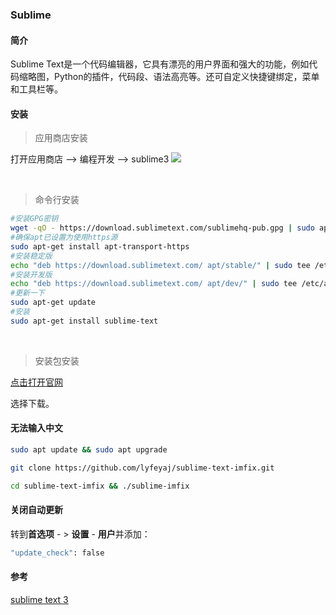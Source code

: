 ### Sublime
#### 简介
Sublime Text是一个代码编辑器，它具有漂亮的用户界面和强大的功能，例如代码缩略图，Python的插件，代码段、语法高亮等。还可自定义快捷键绑定，菜单和工具栏等。

#### 安装
> 应用商店安装


打开应用商店 --> 编程开发 --> sublime3
![](https://cdn.jsdelivr.net/gh/dingeral/CDN/sublime3.png)

<br />

> 命令行安装

```bash
#安装GPG密钥
wget -qO - https://download.sublimetext.com/sublimehq-pub.gpg | sudo apt-key add -
#确保apt已设置为使用https源
sudo apt-get install apt-transport-https
#安装稳定版
echo "deb https://download.sublimetext.com/ apt/stable/" | sudo tee /etc/apt/sources.list.d/sublime-text.list
#安装开发版
echo "deb https://download.sublimetext.com/ apt/dev/" | sudo tee /etc/apt/sources.list.d/sublime-text.list
#更新一下
sudo apt-get update
#安装
sudo apt-get install sublime-text
```

<br />

> 安装包安装

[点击打开官网](https://www.sublimetext.com/3)

选择下载。

#### 无法输入中文
```bash
sudo apt update && sudo apt upgrade

git clone https://github.com/lyfeyaj/sublime-text-imfix.git

cd sublime-text-imfix && ./sublime-imfix
```
#### 关闭自动更新
转到**首选项** - > **设置** - **用户**并添加：
```bash
"update_check": false
```

#### 参考
[sublime text 3](https://fengwenhua.top/2018/11/15/sublime-text-3/)